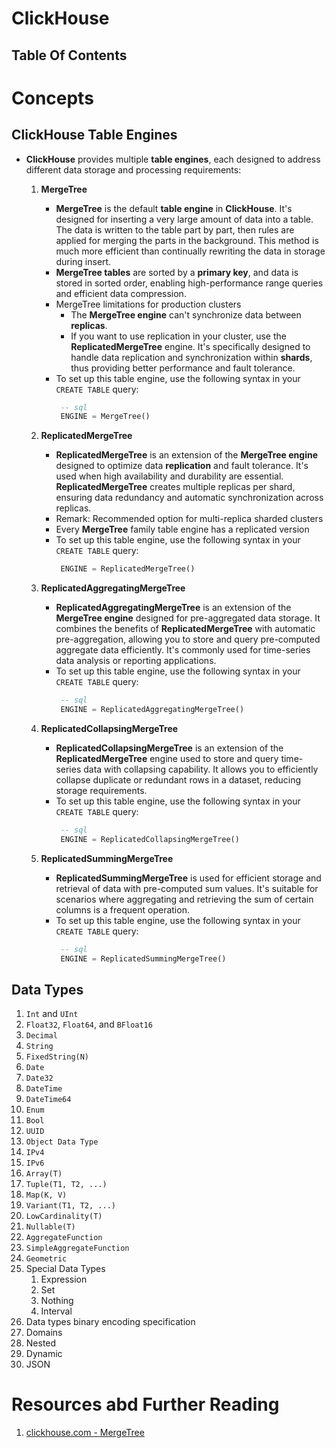 # ClickHouse

## Table Of Contents

# Concepts

## ClickHouse Table Engines

- **ClickHouse** provides multiple **table engines**, each designed to address different data storage and processing requirements:

  1. **MergeTree**

     - **MergeTree** is the default **table engine** in **ClickHouse**. It's designed for inserting a very large amount of data into a table. The data is written to the table part by part, then rules are applied for merging the parts in the background. This method is much more efficient than continually rewriting the data in storage during insert.
     - **MergeTree tables** are sorted by a **primary key**, and data is stored in sorted order, enabling high-performance range queries and efficient data compression.
     - MergeTree limitations for production clusters
       - The **MergeTree engine** can't synchronize data between **replicas**.
       - If you want to use replication in your cluster, use the **ReplicatedMergeTree** engine. It's specifically designed to handle data replication and synchronization within **shards**, thus providing better performance and fault tolerance.
     - To set up this table engine, use the following syntax in your `CREATE TABLE` query:
       ```sql
        -- sql
        ENGINE = MergeTree()
       ```

  2. **ReplicatedMergeTree**

     - **ReplicatedMergeTree** is an extension of the **MergeTree engine** designed to optimize data **replication** and fault tolerance. It's used when high availability and durability are essential. **ReplicatedMergeTree** creates multiple replicas per shard, ensuring data redundancy and automatic synchronization across replicas.
     - Remark: Recommended option for multi-replica sharded clusters
     - Every **MergeTree** family table engine has a replicated version
     - To set up this table engine, use the following syntax in your `CREATE TABLE` query:
       ```sql
        ENGINE = ReplicatedMergeTree()
       ```

  3. **ReplicatedAggregatingMergeTree**

     - **ReplicatedAggregatingMergeTree** is an extension of the **MergeTree engine** designed for pre-aggregated data storage. It combines the benefits of **ReplicatedMergeTree** with automatic pre-aggregation, allowing you to store and query pre-computed aggregate data efficiently. It's commonly used for time-series data analysis or reporting applications.
     - To set up this table engine, use the following syntax in your `CREATE TABLE` query:
       ```sql
        -- sql
        ENGINE = ReplicatedAggregatingMergeTree()
       ```

  4. **ReplicatedCollapsingMergeTree**

     - **ReplicatedCollapsingMergeTree** is an extension of the **ReplicatedMergeTree** engine used to store and query time-series data with collapsing capability. It allows you to efficiently collapse duplicate or redundant rows in a dataset, reducing storage requirements.
     - To set up this table engine, use the following syntax in your `CREATE TABLE` query:
       ```sql
        -- sql
        ENGINE = ReplicatedCollapsingMergeTree()
       ```

  5. **ReplicatedSummingMergeTree**
     - **ReplicatedSummingMergeTree** is used for efficient storage and retrieval of data with pre-computed sum values. It's suitable for scenarios where aggregating and retrieving the sum of certain columns is a frequent operation.
     - To set up this table engine, use the following syntax in your `CREATE TABLE` query:
       ```sql
        -- sql
        ENGINE = ReplicatedSummingMergeTree()
       ```

## Data Types

1. `Int` and `UInt`
2. `Float32`, `Float64`, and `BFloat16`
3. `Decimal`
4. `String`
5. `FixedString(N)`
6. `Date`
7. `Date32`
8. `DateTime`
9. `DateTime64`
10. `Enum`
11. `Bool`
12. `UUID`
13. `Object Data Type`
14. `IPv4`
15. `IPv6`
16. `Array(T)`
17. `Tuple(T1, T2, ...)`
18. `Map(K, V)`
19. `Variant(T1, T2, ...)`
20. `LowCardinality(T)`
21. `Nullable(T)`
22. `AggregateFunction`
23. `SimpleAggregateFunction`
24. `Geometric`
25. Special Data Types
    1. Expression
    2. Set
    3. Nothing
    4. Interval
26. Data types binary encoding specification
27. Domains
28. Nested
29. Dynamic
30. JSON

# Resources abd Further Reading

1. [clickhouse.com - MergeTree](https://clickhouse.com/docs/engines/table-engines/mergetree-family/mergetree)
